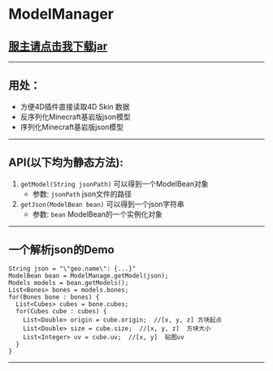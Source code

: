# ModelManager

## [服主请点击我下载jar](https://github.com/iGxnon/ModelManager/releases/download/2.0.0/ModelManage.jar)
---
## 用处：
- 方便4D插件直接读取4D Skin 数据
- 反序列化Minecraft基岩版json模型
- 序列化Minecraft基岩版json模型
---
## API(以下均为静态方法):
 1. `getModel(String jsonPath)` 可以得到一个ModelBean对象
     - 参数: `jsonPath` json文件的路径
 2. `getJson(ModelBean bean)` 可以得到一个json字符串
     - 参数: `bean` ModelBean的一个实例化对象
---
## 一个解析json的Demo
```
String json = "\"geo.name\": {...}"
ModelBean bean = ModelManage.getModel(json);
Models models = bean.getModels();
List<Bones> bones = models.bones;
for(Bones bone : bones) {
  List<Cubes> cubes = bone.cubes;
  for(Cubes cube : cubes) {
    List<Double> origin = cube.origin;  //[x, y, z] 方块起点
    List<Double> size = cube.size;  //[x, y, z]  方块大小
    List<Integer> uv = cube.uv;  //[x, y]  贴图uv
  }
}
```
---
